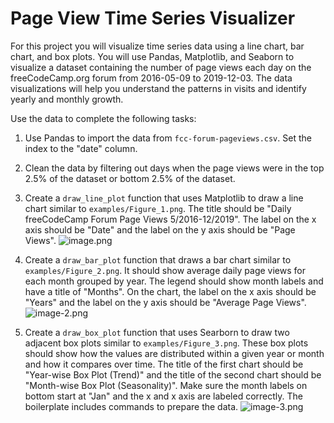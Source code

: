 # Page View Time Series Visualizer

For this project you will visualize time series data using a line chart, bar chart, and box plots. You will use Pandas, Matplotlib, and Seaborn to visualize a dataset containing the number of page views each day on the freeCodeCamp.org forum from 2016-05-09 to 2019-12-03. The data visualizations will help you understand the patterns in visits and identify yearly and monthly growth.

Use the data to complete the following tasks:

   1. Use Pandas to import the data from `fcc-forum-pageviews.csv`. Set the index to the "date" column.
    
   2. Clean the data by filtering out days when the page views were in the top 2.5% of the dataset or bottom 2.5% of the dataset.
    
   3. Create a `draw_line_plot` function that uses Matplotlib to draw a line chart similar to `examples/Figure_1.png`. The title should be "Daily freeCodeCamp Forum Page Views 5/2016-12/2019". The label on the x axis should be "Date" and the label on the y axis should be "Page Views".
![image.png]('examples/Figure_1.png')   
    
    
    
   4. Create a `draw_bar_plot` function that draws a bar chart similar to `examples/Figure_2.png`. It should show average daily page views for each month grouped by year. The legend should show month labels and have a title of "Months". On the chart, the label on the x axis should be "Years" and the label on the y axis should be "Average Page Views".
![image-2.png]('examples/Figure_2.png')
   
   
   
   5. Create a `draw_box_plot` function that uses Searborn to draw two adjacent box plots similar to `examples/Figure_3.png`. These box plots should show how the values are distributed within a given year or month and how it compares over time. The title of the first chart should be "Year-wise Box Plot (Trend)" and the title of the second chart should be "Month-wise Box Plot (Seasonality)". Make sure the month labels on bottom start at "Jan" and the x and x axis are labeled correctly. The boilerplate includes commands to prepare the data.
![image-3.png]('examples/Figure_3.png')
